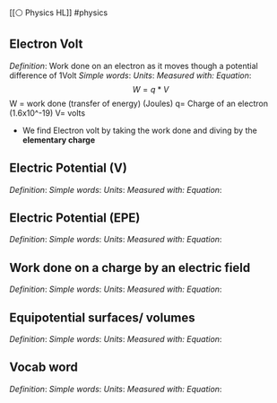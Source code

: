 [[⚪ Physics HL]] #physics 


## Electron Volt
*Definition*: Work done on an electron as it moves though a potential difference of 1Volt
*Simple words*: 
*Units*: 
*Measured with:* 
*Equation*: $$
W=q*V
$$
W = work done (transfer of energy) (Joules)
q= Charge of an electron (1.6x10^-19)
V= volts

- We find Electron volt by taking the work done and diving by the **elementary charge**

## Electric Potential (V)
*Definition*:
*Simple words*: 
*Units*: 
*Measured with:* 
*Equation*: 


## Electric Potential (EPE)
*Definition*:
*Simple words*: 
*Units*: 
*Measured with:* 
*Equation*: 


## Work done on a charge by an electric field 
*Definition*:
*Simple words*: 
*Units*: 
*Measured with:* 
*Equation*: 


## Equipotential surfaces/ volumes 
*Definition*:
*Simple words*: 
*Units*: 
*Measured with:* 
*Equation*: 






## Vocab word 
*Definition*:
*Simple words*: 
*Units*: 
*Measured with:* 
*Equation*: 
